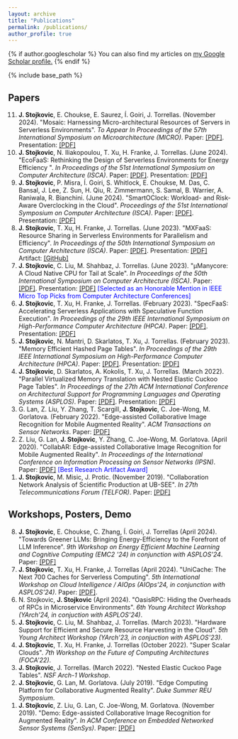 ```yaml
---
layout: archive
title: "Publications"
permalink: /publications/
author_profile: true
---
```


{% if author.googlescholar %}
  You can also find my articles on <u><a href="{{author.googlescholar}}">my Google Scholar profile</a>.</u>
{% endif %}

{% include base_path %}

<!-- {% for post in site.publications reversed %}
  {% include archive-single.html %}
{% endfor %} -->


## Papers

<ol reversed>

<li> <b>J. Stojkovic</b>, E. Choukse, E. Saurez, Í. Goiri, J. Torrellas. (November 2024). &quot;Mosaic: Harnessing Micro-architectural Resources of Servers in Serverless Environments&quot;.	<i>To Appear In Proceedings of the 57th International Symposium on Microarchitecture (MICRO)</i>.
Paper: <a href="../files/Mosaic_MICRO.pdf" target="_blank">[PDF]</a>.
Presentation: <a href="" target="_blank">[PDF]</a>
</li>

<li> <b>J. Stojkovic</b>, N. Iliakopoulou, T. Xu, H. Franke, J. Torrellas. (June 2024). &quot;EcoFaaS: Rethinking the Design of Serverless Environments for Energy Efficiency
&quot;.	<i>In Proceedings of the 51st International Symposium on Computer Architecture (ISCA)</i>.
Paper: <a href="../files/EcoFaaS_ISCA2024_Final.pdf" target="_blank">[PDF]</a>.
Presentation: <a href="../files/ecofaas_presentation.pdf" target="_blank">[PDF]</a>
</li>

<li> <b>J. Stojkovic</b>, P. Misra, Í. Goiri, S. Whitlock, E. Choukse, M. Das, C. Bansal, J. Lee, Z. Sun, H. Qiu, R. Zimmermann, S. Samal, B. Warrier, A. Raniwala, R. Bianchini. (June 2024). &quot;SmartOClock: Workload- and Risk-Aware Overclocking in the Cloud&quot;.	<i>Proceedings of the 51st International Symposium on Computer Architecture (ISCA)</i>.
Paper: <a href="../files/SmartOClock_ISCA24_Final.pdf" target="_blank">[PDF]</a>.
Presentation: <a href="../files/smartoclock_presentation.pdf" target="_blank">[PDF]</a>
</li>

<li> <b>J. Stojkovic</b>, T. Xu, H. Franke, J. Torrellas. (June 2023). &quot;MXFaaS: Resource Sharing in Serverless Environments for Parallelism and Efficiency&quot;.	<i>In Proceedings of the 50th International Symposium on Computer Architecture (ISCA)</i>.
Paper: <a href="../files/MXFaaS_ISCA2023_Final.pdf" target="_blank">[PDF]</a>.
Presentation: <a href="../files/jovan_isca23_1_to_print.pdf" target="_blank">[PDF]</a>
Artifact: <a href="https://github.com/jovans2/MXFaaS_Artifact" target="_blank">[GitHub]</a>
</li>
  
<li> <b>J. Stojkovic</b>, C. Liu, M. Shahbaz, J. Torrellas. (June 2023). &quot;<span>&#181;</span>Manycore: A Cloud Native CPU for Tail at Scale&quot;.	<i>In Proceedings of the 50th International Symposium on Computer Architecture (ISCA)</i>.
Paper: <a href="../files/uManycore_ISCA2023_Final.pdf" target="_blank">[PDF]</a>.
Presentation: <a href="../files/jovan_isca23_2_to_print.pdf" target="_blank">[PDF]</a> <span style="color:blue">[Selected as an Honorable Mention in IEEE Micro Top Picks from Computer Architecture Conferences] </span>
</li>

<li> <b>J. Stojkovic</b>, T. Xu, H. Franke, J. Torrellas. (February 2023). &quot;SpecFaaS: Accelerating Serverless Applications with Speculative Function Execution&quot;.	<i>In Proceedings of the 29th IEEE International Symposium on High-Performance Computer Architecture (HPCA)</i>.
Paper: <a href="../files/SpecFaaS_HPCA_Camera.pdf" target="_blank">[PDF]</a>.
Presentation: <a href="../files/jovan_hpca23_2_to_print.pdf" target="_blank">[PDF]</a>
</li>
  
<li> <b>J. Stojkovic</b>, N. Mantri, D. Skarlatos, T. Xu, J. Torrellas. (February 2023). &quot;Memory Efficient Hashed Page Tables&quot;.	<i>In Proceedings of the 29th IEEE International Symposium on High-Performance Computer Architecture (HPCA)</i>.
Paper: <a href="../files/ME_HPTs_HPCA_Camera.pdf" target="_blank">[PDF]</a>.
Presentation: <a href="../files/jovan_hpca23_1_to_print.pdf" target="_blank">[PDF]</a>
</li>

<li> <b>J. Stojkovic</b>, D. Skarlatos, A. Kokolis, T. Xu, J. Torrellas. (March 2022). &quot;Parallel Virtualized Memory Translation with Nested Elastic Cuckoo Page Tables&quot;.	<i>In Proceedings of the 27th ACM International Conference on Architectural Support for Programming Languages and Operating Systems (ASPLOS)</i>.
Paper: <a href="../files/Nested_ASPLOS_Camera.pdf" target="_blank">[PDF]</a>.
Presentation: <a href="http://iacoma.cs.uiuc.edu/iacoma-papers/PRES/present_asplos22_1.pdf" target="_blank">[PDF]</a>
</li>
  
<li> G. Lan, Z. Liu, Y. Zhang, T. Scargill, <b>J. Stojkovic</b>, C. Joe-Wong, M. Gorlatova. (February 2022). &quot;Edge-assisted Collaborative Image Recognition for Mobile Augmented Reality&quot;.	<i>ACM Transactions on Sensor Networks</i>.
Paper: <a href="../files/Edge_CollabAR_TOC.pdf" target="_blank">[PDF]</a>
</li>

<li>
Z. Liu, G. Lan, <b>J. Stojkovic</b>, Y. Zhang, C. Joe-Wong, M. Gorlatova. (April 2020). &quot;CollabAR: Edge-assisted Collaborative Image Recognition for Mobile Augmented Reality&quot;. <i>In Proceedings of the International Conference on Information Processing on Sensor Networks (IPSN)</i>.
Paper: <a href="../files/CollabAR_IPSN_Camera.pdf" target="_blank">[PDF]</a> <span style="color:blue">[Best Research Artifact Award] </span>
</li>
  
<li>
<b>J. Stojkovic</b>, M. Misic, J. Protic. (November 2019). &quot;Collaboration Network Analysis of Scientific Production at UB-SEE&quot;.	<i>In 27th Telecommunications Forum (TELFOR)</i>.
Paper: <a href="../files/TELFOR_Camera.pdf" target="_blank">[PDF]</a>
</li>

</ol>

## Workshops, Posters, Demo

<ol reversed>

<li>
<b>J. Stojkovic</b>, E. Choukse, C. Zhang, Í. Goiri, J. Torrellas (April 2024). &quot;Towards Greener LLMs: Bringing Energy-Efficiency to the Forefront of LLM Inference&quot;. <i>9th Workshop on Energy Efficient Machine Learning and Cognitive Computing (EMC2 '24) in conjunction with ASPLOS'24</i>.
Paper: <a href="https://arxiv.org/abs/2403.20306" target="_blank">[PDF]</a>
</li>

<li>
<b>J. Stojkovic</b>, T. Xu, H. Franke, J. Torrellas (April 2024). &quot;UniCache: The Next 700 Caches for Serverless Computing&quot;. <i>5th International Workshop on Cloud Intelligence / AIOps (AIOps'24, in conjunction with ASPLOS'24)</i>.
Paper: <a href="../files/CloudWorkshop_UniCache.pdf" target="_blank">[PDF]</a>.
</li>

<li>
N. Stojkovic, <b>J. Stojkovic</b> (April 2024). &quot;OasisRPC: Hiding the Overheads of RPCs in Microservice Environments&quot;. <i>6th Young Architect Workshop (YArch'24, in conjuction with ASPLOS'24)</i>.
</li>
  
<li>
<b>J. Stojkovic</b>, C. Liu, M. Shahbaz, J. Torrellas. (March 2023). &quot;Hardware Support for Efficient and Secure Resource Harvesting in the Cloud&quot;. <i>5th Young Architect Workshop (YArch'23, in conjuction with ASPLOS'23)</i>.
</li>

<li>
<b>J. Stojkovic</b>, T. Xu, H. Franke, J. Torrellas (October 2022). &quot;Super Scalar Clouds&quot;. <i>7th Workshop on the Future of Computing Architectures (FOCA'22)</i>.
</li>
  
<li>
<b>J. Stojkovic</b>, J. Torrellas. (March 2022). &quot;Nested Elastic Cuckoo Page Tables&quot;. <i>NSF Arch-1 Workshop</i>.
</li>

<li>
<b>J. Stojkovic</b>, G. Lan, M. Gorlatova. (July 2019). &quot;Edge Computing Platform for Collaborative Augmented Reality&quot;. <i>Duke Summer REU Symposium</i>.
</li>

<li>
<b>J. Stojkovic</b>, Z. Liu, G. Lan, C. Joe-Wong, M. Gorlatova. (November 2019). &quot;Demo: Edge-assisted Collaborative Image Recognition for Augmented Reality&quot;. <i>In ACM Conference on Embedded Networked Sensor Systems (SenSys)</i>.
Paper: <a href="https://maria.gorlatova.com/wp-content/uploads/2019/09/MultiUserAR_SenSysDemo_Gorlatova.pdf" target="_blank">[PDF]</a> 
</li>

</ol>
